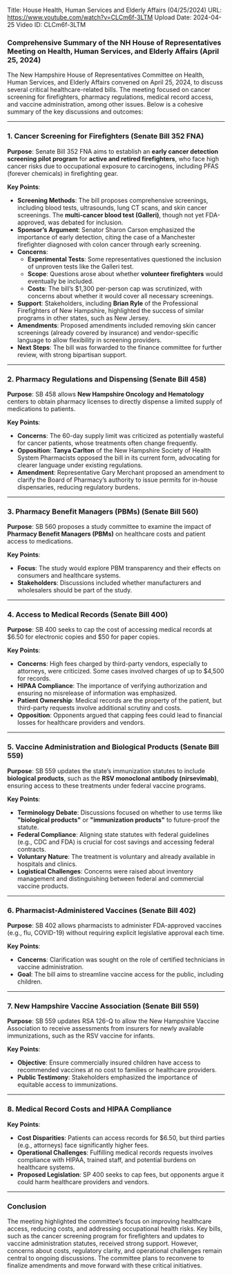 Title: House Health, Human Services and Elderly Affairs (04/25/2024)
URL: https://www.youtube.com/watch?v=CLCm6f-3LTM
Upload Date: 2024-04-25
Video ID: CLCm6f-3LTM

### Comprehensive Summary of the NH House of Representatives Meeting on Health, Human Services, and Elderly Affairs (April 25, 2024)

The New Hampshire House of Representatives Committee on Health, Human Services, and Elderly Affairs convened on April 25, 2024, to discuss several critical healthcare-related bills. The meeting focused on cancer screening for firefighters, pharmacy regulations, medical record access, and vaccine administration, among other issues. Below is a cohesive summary of the key discussions and outcomes:

---

### **1. Cancer Screening for Firefighters (Senate Bill 352 FNA)**
**Purpose**: Senate Bill 352 FNA aims to establish an **early cancer detection screening pilot program** for **active and retired firefighters**, who face high cancer risks due to occupational exposure to carcinogens, including PFAS (forever chemicals) in firefighting gear.

**Key Points**:
- **Screening Methods**: The bill proposes comprehensive screenings, including blood tests, ultrasounds, lung CT scans, and skin cancer screenings. The **multi-cancer blood test (Galleri)**, though not yet FDA-approved, was debated for inclusion.
- **Sponsor’s Argument**: Senator Sharon Carson emphasized the importance of early detection, citing the case of a Manchester firefighter diagnosed with colon cancer through early screening.
- **Concerns**: 
  - **Experimental Tests**: Some representatives questioned the inclusion of unproven tests like the Galleri test.
  - **Scope**: Questions arose about whether **volunteer firefighters** would eventually be included.
  - **Costs**: The bill’s $1,300 per-person cap was scrutinized, with concerns about whether it would cover all necessary screenings.
- **Support**: Stakeholders, including **Brian Ryle** of the Professional Firefighters of New Hampshire, highlighted the success of similar programs in other states, such as New Jersey.
- **Amendments**: Proposed amendments included removing skin cancer screenings (already covered by insurance) and vendor-specific language to allow flexibility in screening providers.
- **Next Steps**: The bill was forwarded to the finance committee for further review, with strong bipartisan support.

---

### **2. Pharmacy Regulations and Dispensing (Senate Bill 458)**
**Purpose**: SB 458 allows **New Hampshire Oncology and Hematology** centers to obtain pharmacy licenses to directly dispense a limited supply of medications to patients.

**Key Points**:
- **Concerns**: The 60-day supply limit was criticized as potentially wasteful for cancer patients, whose treatments often change frequently.
- **Opposition**: **Tanya Carlton** of the New Hampshire Society of Health System Pharmacists opposed the bill in its current form, advocating for clearer language under existing regulations.
- **Amendment**: Representative Gary Merchant proposed an amendment to clarify the Board of Pharmacy’s authority to issue permits for in-house dispensaries, reducing regulatory burdens.

---

### **3. Pharmacy Benefit Managers (PBMs) (Senate Bill 560)**
**Purpose**: SB 560 proposes a study committee to examine the impact of **Pharmacy Benefit Managers (PBMs)** on healthcare costs and patient access to medications.

**Key Points**:
- **Focus**: The study would explore PBM transparency and their effects on consumers and healthcare systems.
- **Stakeholders**: Discussions included whether manufacturers and wholesalers should be part of the study.

---

### **4. Access to Medical Records (Senate Bill 400)**
**Purpose**: SB 400 seeks to cap the cost of accessing medical records at $6.50 for electronic copies and $50 for paper copies.

**Key Points**:
- **Concerns**: High fees charged by third-party vendors, especially to attorneys, were criticized. Some cases involved charges of up to $4,500 for records.
- **HIPAA Compliance**: The importance of verifying authorization and ensuring no misrelease of information was emphasized.
- **Patient Ownership**: Medical records are the property of the patient, but third-party requests involve additional scrutiny and costs.
- **Opposition**: Opponents argued that capping fees could lead to financial losses for healthcare providers and vendors.

---

### **5. Vaccine Administration and Biological Products (Senate Bill 559)**
**Purpose**: SB 559 updates the state’s immunization statutes to include **biological products**, such as the **RSV monoclonal antibody (nirsevimab)**, ensuring access to these treatments under federal vaccine programs.

**Key Points**:
- **Terminology Debate**: Discussions focused on whether to use terms like **"biological products"** or **"immunization products"** to future-proof the statute.
- **Federal Compliance**: Aligning state statutes with federal guidelines (e.g., CDC and FDA) is crucial for cost savings and accessing federal contracts.
- **Voluntary Nature**: The treatment is voluntary and already available in hospitals and clinics.
- **Logistical Challenges**: Concerns were raised about inventory management and distinguishing between federal and commercial vaccine products.

---

### **6. Pharmacist-Administered Vaccines (Senate Bill 402)**
**Purpose**: SB 402 allows pharmacists to administer FDA-approved vaccines (e.g., flu, COVID-19) without requiring explicit legislative approval each time.

**Key Points**:
- **Concerns**: Clarification was sought on the role of certified technicians in vaccine administration.
- **Goal**: The bill aims to streamline vaccine access for the public, including children.

---

### **7. New Hampshire Vaccine Association (Senate Bill 559)**
**Purpose**: SB 559 updates RSA 126-Q to allow the New Hampshire Vaccine Association to receive assessments from insurers for newly available immunizations, such as the RSV vaccine for infants.

**Key Points**:
- **Objective**: Ensure commercially insured children have access to recommended vaccines at no cost to families or healthcare providers.
- **Public Testimony**: Stakeholders emphasized the importance of equitable access to immunizations.

---

### **8. Medical Record Costs and HIPAA Compliance**
**Key Points**:
- **Cost Disparities**: Patients can access records for $6.50, but third parties (e.g., attorneys) face significantly higher fees.
- **Operational Challenges**: Fulfilling medical records requests involves compliance with HIPAA, trained staff, and potential burdens on healthcare systems.
- **Proposed Legislation**: SP 400 seeks to cap fees, but opponents argue it could harm healthcare providers and vendors.

---

### **Conclusion**
The meeting highlighted the committee’s focus on improving healthcare access, reducing costs, and addressing occupational health risks. Key bills, such as the cancer screening program for firefighters and updates to vaccine administration statutes, received strong support. However, concerns about costs, regulatory clarity, and operational challenges remain central to ongoing discussions. The committee plans to reconvene to finalize amendments and move forward with these critical initiatives.